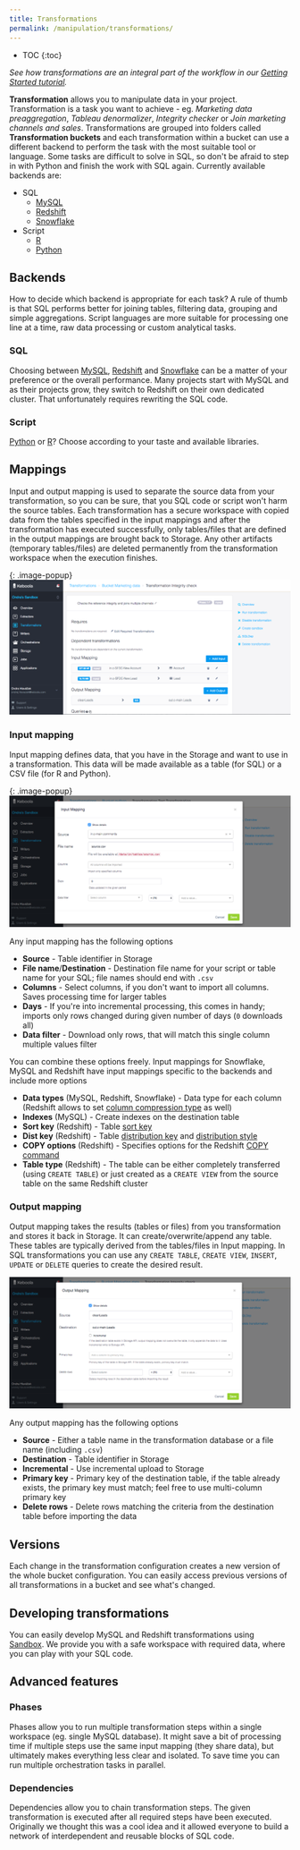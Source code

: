 ```yaml
---
title: Transformations
permalink: /manipulation/transformations/
---
```


* TOC
{:toc}

*See how transformations are an integral part of the workflow in our [Getting Started tutorial](/overview/tutorial/manipulate/).*


**Transformation** allows you to manipulate data in your project. Transformation is a task you want to achieve - eg. *Marketing data preaggregation*, *Tableau denormalizer*, *Integrity checker* or *Join marketing channels and sales*.
Transformations are grouped into folders called **Transformation buckets** and each transformation within a bucket can use a different backend to perform the task with the most suitable tool or language. Some tasks are difficult to solve in SQL, so don't be afraid to step in with Python and finish the work with SQL again. Currently available backends are:

 - SQL
   - [MySQL](./mysql/)
   - [Redshift](./redshift/)
   - [Snowflake](./snowflake/)
 - Script
   - [R](./r/)
   - [Python](./python/)

## Backends

How to decide which backend is appropriate for each task? A rule of thumb is that SQL performs better for joining tables, filtering data, grouping and simple aggregations. Script languages are more suitable for processing one line at a time, raw data processing or custom analytical tasks. 

### SQL

Choosing between [MySQL](./mysql/), [Redshift](./redshiftú) and [Snowflake](./snowflake/) can be a matter of your preference or the overall performance. Many projects start with MySQL and as their projects grow, they switch to Redshift on their own dedicated cluster. That unfortunately requires rewriting the SQL code.
  
### Script

[Python](./python/) or [R](./r/)? Choose according to your taste and available libraries.

## Mappings

Input and output mapping is used to separate the source data from your transformation, so you can be sure, that you SQL code or script won't harm the source tables. Each transformation has a secure workspace with copied data from the tables specified in the input mappings and after the transformation has executed successfully, only tables/files that are defined in the output mappings are brought back to Storage. Any other artifacts (temporary tables/files) are deleted permanently from the transformation workspace when the execution finishes.   

{: .image-popup}
![Simple input and output mapping](./mappings.png)

### Input mapping 

Input mapping defines data, that you have in the Storage and want to use in a transformation. This data will be made available as a table (for SQL) or a CSV file (for R and Python).

{: .image-popup}
![Input mapping](./input-mapping.png)

Any input mapping has the following options

 - **Source** - Table identifier in Storage
 - **File name**/**Destination** - Destination file name for your script or table name for your SQL; file names should end with `.csv`
 - **Columns** - Select columns, if you don't want to import all columns. Saves processing time for larger tables
 - **Days** - If you're into incremental processing, this comes in handy; imports only rows changed during given number of days (`0` downloads all)
 - **Data filter** - Download only rows, that will match this single column multiple values filter
 
 You can combine these options freely. Input mappings for Snowflake, MySQL and Redshift have input mappings specific to the backends and include more options
  
  - **Data types** (MySQL, Redshift, Snowflake) - Data type for each column (Redshift allows to set [column compression type](http://docs.aws.amazon.com/redshift/latest/dg/t_Compressing_data_on_disk.html) as well)
  - **Indexes** (MySQL) - Create indexes on the destination table
  - **Sort key** (Redshift) - Table [sort key](http://docs.aws.amazon.com/redshift/latest/dg/t_Sorting_data.html)
  - **Dist key** (Redshift) - Table [distribution key](http://docs.aws.amazon.com/redshift/latest/dg/t_Distributing_data.html) and  [distribution style](http://docs.aws.amazon.com/redshift/latest/dg/c_choosing_dist_sort.html)
  - **COPY options** (Redshift) - Specifies options for the Redshift [COPY command](http://docs.aws.amazon.com/redshift/latest/dg/r_COPY.html)
  - **Table type** (Redshift) - The table can be either completely transferred (using `CREATE TABLE`) or just created as a `CREATE VIEW` from the source table on the same Redshift cluster 


### Output mapping

Output mapping takes the results (tables or files) from you transformation and stores it back in Storage. It can create/overwrite/append any table. These tables are typically derived from the tables/files in Input mapping. In SQL transformations you can use any `CREATE TABLE`, `CREATE VIEW`, `INSERT`, `UPDATE` or `DELETE` queries to create the desired result.
 
![Output mapping](./output-mapping.png)
 
Any output mapping has the following options
 
  - **Source** - Either a table name in the transformation database or a file name (including `.csv`)
  - **Destination** - Table identifier in Storage
  - **Incremental** - Use incremental upload to Storage
  - **Primary key** - Primary key of the destination table, if the table already exists, the primary key must match; feel free to use multi-column primary key
  - **Delete rows** - Delete rows matching the criteria from the destination table before importing the data

## Versions

Each change in the transformation configuration creates a new version of the whole bucket configuration. You can easily access previous versions of all transformations in a bucket and see what's changed.

## Developing transformations

You can easily develop MySQL and Redshift transformations using [Sandbox](/manipulation/transformations/sandbox). We provide you with a safe workspace with required data, where you can play with your SQL code.

## Advanced features

### Phases

Phases allow you to run multiple transformation steps within a single workspace (eg. single MySQL database). It might save a bit of processing time if multiple steps use the same input mapping (they share data), but ultimately makes everything less clear and isolated. To save time you can run multiple orchestration tasks in parallel.

### Dependencies

Dependencies allow you to chain transformation steps. The given transformation is executed after all required steps have been executed. Originally we thought this was a cool idea and it allowed everyone to build a network of interdependent and reusable blocks of SQL code.

